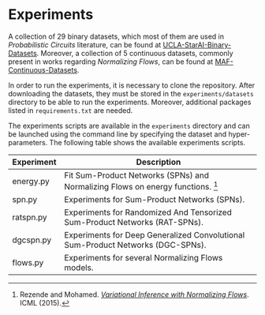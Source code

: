 # Experiments

A collection of 29 binary datasets, which most of them are used in *Probabilistic Circuits* literature,
can be found at [UCLA-StarAI-Binary-Datasets](https://github.com/UCLA-StarAI/Density-Estimation-Datasets).
Moreover, a collection of 5 continuous datasets, commonly present in works regarding *Normalizing Flows*,
can be found at [MAF-Continuous-Datasets](https://zenodo.org/record/1161203#.Wmtf_XVl8eN).

In order to run the experiments, it is necessary to clone the repository.
After downloading the datasets, they must be stored in the `experiments/datasets` directory to be able to
run the experiments.
Moreover, additional packages listed in `requirements.txt` are needed.

The experiments scripts are available in the `experiments` directory and can be launched using the command line
by specifying the dataset and hyper-parameters.
The following table shows the available experiments scripts.

|      Experiment      | Description                                                                     |
|----------------------|---------------------------------------------------------------------------------|
| energy.py            | Fit Sum-Product Networks (SPNs) and Normalizing Flows on energy functions. [^1] |
| spn.py               | Experiments for Sum-Product Networks (SPNs).                                    |
| ratspn.py            | Experiments for Randomized And Tensorized Sum-Product Networks (RAT-SPNs).      |
| dgcspn.py            | Experiments for Deep Generalized Convolutional Sum-Product Networks (DGC-SPNs). |
| flows.py             | Experiments for several Normalizing Flows models.                               |

[^1]: Rezende and Mohamed. [*Variational Inference with Normalizing Flows*](http://proceedings.mlr.press/v37/rezende15.pdf). ICML (2015).
